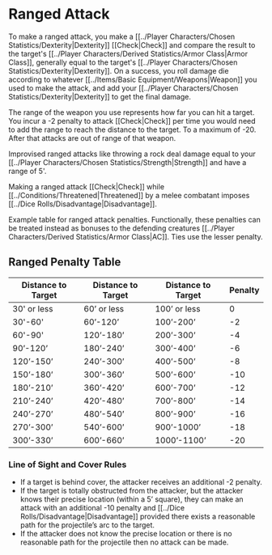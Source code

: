 # Ranged Attack

To make a ranged attack, you make a [[../Player Characters/Chosen Statistics/Dexterity\|Dexterity]] [[Check\|Check]] and compare the result to the target's [[../Player Characters/Derived Statistics/Armor Class\|Armor Class]], generally equal to the target's [[../Player Characters/Chosen Statistics/Dexterity\|Dexterity]]. On a success, you roll damage die according to whatever [[../Items/Basic Equipment/Weapons\|Weapon]] you used to make the attack, and add your [[../Player Characters/Chosen Statistics/Dexterity\|Dexterity]] to get the final damage.

The range of the weapon you use represents how far you can hit a target. You incur a -2 penalty to attack [[Check\|Check]] per time you would need to add the range to reach the distance to the target. To a maximum of -20. After that attacks are out of range of that weapon.

Improvised ranged attacks like throwing a rock deal damage equal to your [[../Player Characters/Chosen Statistics/Strength\|Strength]] and have a range of 5'.

Making a ranged attack [[Check\|Check]] while [[../Conditions/Threatened\|Threatened]] by a melee combatant imposes [[../Dice Rolls/Disadvantage\|Disadvantage]].

Example table for ranged attack penalties. Functionally, these penalties can be treated instead as bonuses to the defending creatures [[../Player Characters/Derived Statistics/Armor Class\|AC]]. Ties use the lesser penalty.
## Ranged Penalty Table

| Distance to Target | Distance to Target | Distance to Target | Penalty |
| ------------------ | ------------------ | ------------------ | ------- |
| 30' or less        | 60’ or less        | 100’ or less       | 0       |
| 30'-60'            | 60’-120’           | 100’-200’          | -2      |
| 60'-90'            | 120’-180’          | 200’-300’          | -4      |
| 90’-120’           | 180’-240’          | 300’-400’          | -6      |
| 120’-150’          | 240’-300’          | 400’-500’          | -8      |
| 150’-180’          | 300’-360’          | 500’-600’          | -10     |
| 180’-210’          | 360’-420’          | 600’-700’          | -12     |
| 210’-240’          | 420’-480’          | 700’-800’          | -14     |
| 240’-270’          | 480’-540’          | 800’-900’          | -16     |
| 270’-300’          | 540’-600’          | 900’-1000’         | -18     |
| 300’-330’          | 600’-660’          | 1000’-1100’        | -20     |

### Line of Sight and Cover Rules
- If a target is behind cover, the attacker receives an additional -2 penalty. 
- If the target is totally obstructed from the attacker, but the attacker knows their precise location (within a 5’ square), they can make an attack with an additional -10 penalty and [[../Dice Rolls/Disadvantage\|Disadvantage]] provided there exists a reasonable path for the projectile’s arc to the target. 
- If the attacker does not know the precise location or there is no reasonable path for the projectile then no attack can be made.